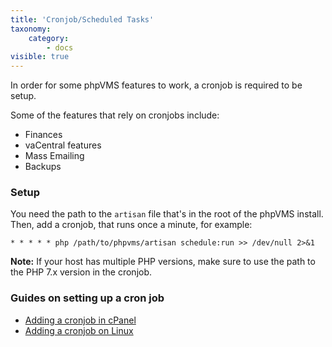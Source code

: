 ```yaml
---
title: 'Cronjob/Scheduled Tasks'
taxonomy:
    category:
        - docs
visible: true
---
```


In order for some phpVMS features to work, a cronjob is required to be setup.

Some of the features that rely on cronjobs include:

- Finances
- vaCentral features
- Mass Emailing
- Backups

### Setup

You need the path to the `artisan` file that's in the root of the phpVMS install. Then, add a cronjob, that runs once a minute, for example:

```cron
* * * * * php /path/to/phpvms/artisan schedule:run >> /dev/null 2>&1
```
**Note:** If your host has multiple PHP versions, make sure to use the path to the PHP 7.x version in the cronjob.

### Guides on setting up a cron job

- [Adding a cronjob in cPanel](https://help.fasthosts.co.uk/app/answers/detail/a_id/2198/~/setting-up-cron-jobs-in-cpanel)
- [Adding a cronjob on Linux](https://www.cyberciti.biz/faq/how-do-i-add-jobs-to-cron-under-linux-or-unix-oses/)
